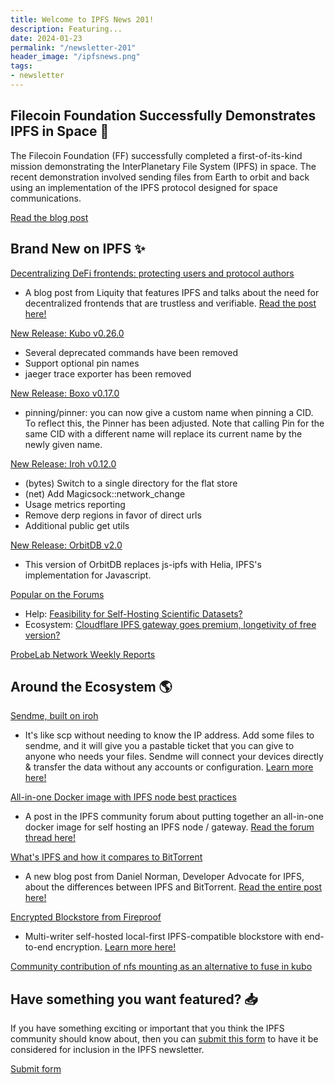 ```yaml
---
title: Welcome to IPFS News 201!
description: Featuring...
date: 2024-01-23
permalink: "/newsletter-201"
header_image: "/ipfsnews.png"
tags:
- newsletter
---
```


## **Filecoin Foundation Successfully Demonstrates IPFS in Space 🔭**

The Filecoin Foundation (FF) successfully completed a first-of-its-kind mission demonstrating the InterPlanetary File System (IPFS) in space. The recent demonstration involved sending files from Earth to orbit and back using an implementation of the IPFS protocol designed for space communications.

<a href="https://fil.org/blog/filecoin-foundation-successfully-deploys-interplanetary-file-system-ipfs-in-space/" class="cta-button">Read the blog post</a>

## **Brand New on IPFS ✨**

[Decentralizing DeFi frontends: protecting users and protocol authors](https://www.liquity.org/blog/decentralizing-defi-frontends-protecting-users-and-protocol-authors)

- A blog post from Liquity that features IPFS and talks about the need for decentralized frontends that are trustless and verifiable. [Read the post here!](https://www.liquity.org/blog/decentralizing-defi-frontends-protecting-users-and-protocol-authors)

[New Release: Kubo v0.26.0](https://github.com/ipfs/kubo/releases/tag/v0.26.0)

- Several deprecated commands have been removed
- Support optional pin names
- jaeger trace exporter has been removed

[New Release: Boxo v0.17.0](https://github.com/ipfs/boxo/releases/tag/v0.17.0)

- pinning/pinner: you can now give a custom name when pinning a CID. To reflect this, the Pinner has been adjusted. Note that calling Pin for the same CID with a different name will replace its current name by the newly given name.

[New Release: Iroh v0.12.0](https://github.com/n0-computer/iroh/releases/tag/v0.12.0)

- (bytes) Switch to a single directory for the flat store
- (net) Add Magicsock::network_change
- Usage metrics reporting
- Remove derp regions in favor of direct urls
- Additional public get utils

[New Release: OrbitDB v2.0](https://www.npmjs.com/package/@orbitdb/core)

- This version of OrbitDB replaces js-ipfs with Helia, IPFS's implementation for Javascript.

[Popular on the Forums](https://discuss.ipfs.tech/top?period=monthly)

- Help: [Feasibility for Self-Hosting Scientific Datasets?](https://discuss.ipfs.tech/t/feasibility-for-self-hosting-scientific-datasets/17355)
- Ecosystem: [Cloudflare IPFS gateway goes premium, longetivity of free version?](https://discuss.ipfs.tech/t/cloudflare-ipfs-gateway-goes-premium-longetivity-of-free-version/17388)

[ProbeLab Network Weekly Reports](https://github.com/plprobelab/network-measurements/tree/master/reports/2023)

## **Around the Ecosystem 🌎**

[Sendme, built on iroh](https://iroh.computer/sendme)

- It's like scp without needing to know the IP address. Add some files to sendme, and it will give you a pastable ticket that you can give to anyone who needs your files. Sendme will connect your devices directly & transfer the data without any accounts or configuration. [Learn more here!](https://iroh.computer/sendme)

[All-in-one Docker image with IPFS node best practices](https://discuss.ipfs.tech/t/all-in-one-docker-image-with-ipfs-node-best-practices/17408)

- A post in the IPFS community forum about putting together an all-in-one docker image for self hosting an IPFS node / gateway. [Read the forum thread here!](https://discuss.ipfs.tech/t/all-in-one-docker-image-with-ipfs-node-best-practices/17408)

[What's IPFS and how it compares to BitTorrent](https://norman.life/posts/ipfs-bittorrent)

- A new blog post from Daniel Norman, Developer Advocate for IPFS, about the differences between IPFS and BitTorrent. [Read the entire post here!](https://norman.life/posts/ipfs-bittorrent)

[Encrypted Blockstore from Fireproof](https://www.npmjs.com/package/@fireproof/encrypted-blockstore)

- Multi-writer self-hosted local-first IPFS-compatible blockstore with end-to-end encryption. [Learn more here!](https://www.npmjs.com/package/@fireproof/encrypted-blockstore)

[Community contribution of nfs mounting as an alternative to fuse in kubo](https://www.youtube.com/watch?v=19FkIxTzavY)

## **Have something you want featured? 📥**

If you have something exciting or important that you think the IPFS community should know about, then you can [submit this form](https://airtable.com/appjqlMYucNiOYHl7/shrfPrKe112FW3ucv) to have it be considered for inclusion in the IPFS newsletter.

<a href="https://airtable.com/appjqlMYucNiOYHl7/shrfPrKe112FW3ucv" class="cta-button">Submit form</a>
